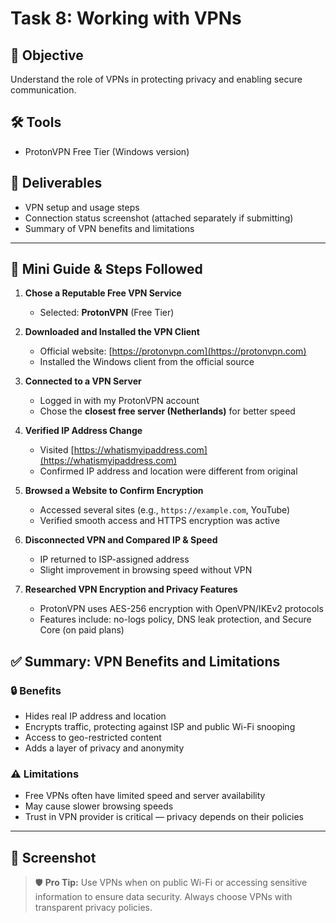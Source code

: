 # Task 8: Working with VPNs

## 🎯 Objective
Understand the role of VPNs in protecting privacy and enabling secure communication.

## 🛠️ Tools
- ProtonVPN Free Tier (Windows version)

## 📄 Deliverables
- VPN setup and usage steps
- Connection status screenshot (attached separately if submitting)
- Summary of VPN benefits and limitations

---

## 🧭 Mini Guide & Steps Followed

1. **Chose a Reputable Free VPN Service**  
   - Selected: **ProtonVPN** (Free Tier)

2. **Downloaded and Installed the VPN Client**  
   - Official website: [https://protonvpn.com](https://protonvpn.com)  
   - Installed the Windows client from the official source

3. **Connected to a VPN Server**  
   - Logged in with my ProtonVPN account  
   - Chose the **closest free server (Netherlands)** for better speed

4. **Verified IP Address Change**  
   - Visited [https://whatismyipaddress.com](https://whatismyipaddress.com)  
   - Confirmed IP address and location were different from original

5. **Browsed a Website to Confirm Encryption**  
   - Accessed several sites (e.g., `https://example.com`, YouTube)  
   - Verified smooth access and HTTPS encryption was active

6. **Disconnected VPN and Compared IP & Speed**  
   - IP returned to ISP-assigned address  
   - Slight improvement in browsing speed without VPN

7. **Researched VPN Encryption and Privacy Features**  
   - ProtonVPN uses AES-256 encryption with OpenVPN/IKEv2 protocols  
   - Features include: no-logs policy, DNS leak protection, and Secure Core (on paid plans)


## ✅ Summary: VPN Benefits and Limitations

### 🔒 Benefits
- Hides real IP address and location
- Encrypts traffic, protecting against ISP and public Wi-Fi snooping
- Access to geo-restricted content
- Adds a layer of privacy and anonymity

### ⚠️ Limitations
- Free VPNs often have limited speed and server availability
- May cause slower browsing speeds
- Trust in VPN provider is critical — privacy depends on their policies

---

## 📸 Screenshot


> 🛡️ **Pro Tip:** Use VPNs when on public Wi-Fi or accessing sensitive information to ensure data security. Always choose VPNs with transparent privacy policies.
